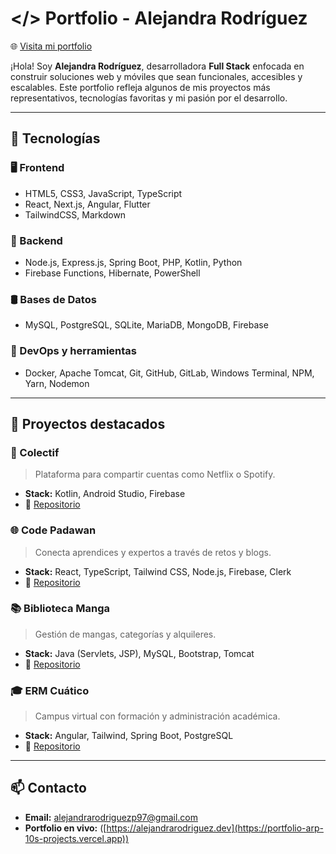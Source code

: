 # </> Portfolio - Alejandra Rodríguez

🌐 [Visita mi portfolio](https://portfolio-arp-10s-projects.vercel.app)

¡Hola! Soy **Alejandra Rodríguez**, desarrolladora **Full Stack** enfocada en construir soluciones web y móviles que sean funcionales, accesibles y escalables. Este portfolio refleja algunos de mis proyectos más representativos, tecnologías favoritas y mi pasión por el desarrollo.

---

## 🚀 Tecnologías

### 🖥️ Frontend
- HTML5, CSS3, JavaScript, TypeScript
- React, Next.js, Angular, Flutter
- TailwindCSS, Markdown

### 🧠 Backend
- Node.js, Express.js, Spring Boot, PHP, Kotlin, Python
- Firebase Functions, Hibernate, PowerShell

### 🛢️ Bases de Datos
- MySQL, PostgreSQL, SQLite, MariaDB, MongoDB, Firebase

### 🔧 DevOps y herramientas
- Docker, Apache Tomcat, Git, GitHub, GitLab, Windows Terminal, NPM, Yarn, Nodemon

---

## 🧩 Proyectos destacados

### 📱 Colectif
> Plataforma para compartir cuentas como Netflix o Spotify.
- **Stack:** Kotlin, Android Studio, Firebase
- 🔗 [Repositorio](https://github.com/ARP-10/Colectif)

### 🌐 Code Padawan
> Conecta aprendices y expertos a través de retos y blogs.
- **Stack:** React, TypeScript, Tailwind CSS, Node.js, Firebase, Clerk
- 🔗 [Repositorio](https://github.com/itxintxu13/CodePadawan)

### 📚 Biblioteca Manga
> Gestión de mangas, categorías y alquileres.
- **Stack:** Java (Servlets, JSP), MySQL, Bootstrap, Tomcat
- 🔗 [Repositorio](https://github.com/ARP-10/GestorBibliotecaManga)

### 🎓 ERM Cuático
> Campus virtual con formación y administración académica.
- **Stack:** Angular, Tailwind, Spring Boot, PostgreSQL
- 🔗 [Repositorio](https://github.com/elurg/cuatico-dev)

---

## 📫 Contacto

- **Email:** alejandrarodriguezp97@gmail.com
- **Portfolio en vivo:** ([https://alejandrarodriguez.dev](https://portfolio-arp-10s-projects.vercel.app))
